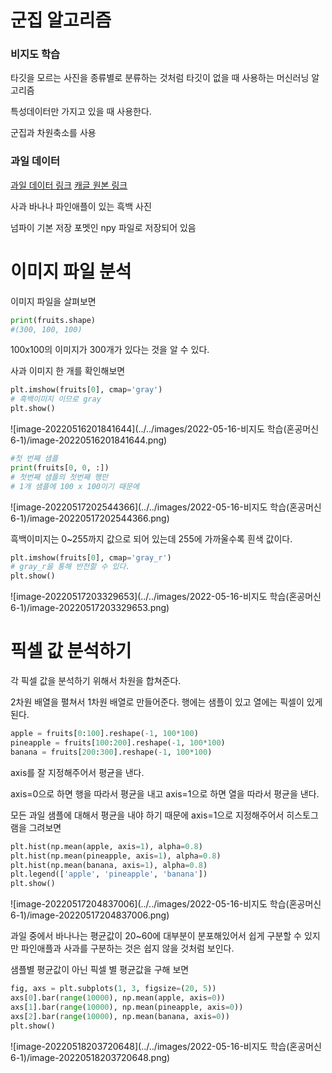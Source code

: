 # 군집 알고리즘

### 비지도 학습

타깃을 모르는 사진을 종류별로 분류하는 것처럼 타깃이 없을 때 사용하는 머신러닝 알고리즘

특성데이터만 가지고 있을 때 사용한다.

군집과 차원축소를 사용



### 과일 데이터

[과일 데이터 링크](https://bit.ly/fruits_300_data) [캐글 원본 링크](https://www.kaggle.com/datasets/moltean/fruits)

사과 바나나 파인애플이 있는 흑백 사진

넘파이 기본 저장 포멧인 npy 파일로 저장되어 있음



# 이미지 파일 분석

이미지 파일을 살펴보면

```python
print(fruits.shape)
#(300, 100, 100)
```

100x100의 이미지가 300개가 있다는 것을 알 수 있다.



사과 이미지 한 개를 확인해보면

```python
plt.imshow(fruits[0], cmap='gray')
# 흑백이미지 이므로 gray
plt.show()
```

![image-20220516201841644](../../images/2022-05-16-비지도 학습(혼공머신6-1)/image-20220516201841644.png)



```python
#첫 번째 샘플
print(fruits[0, 0, :])
# 첫번째 샘플의 첫번째 행만
# 1개 샘플에 100 x 100이기 때문에
```

![image-20220517202544366](../../images/2022-05-16-비지도 학습(혼공머신6-1)/image-20220517202544366.png)



흑백이미지는 0~255까지 값으로 되어 있는데 255에 가까울수록 흰색 값이다.



```python
plt.imshow(fruits[0], cmap='gray_r')
# gray_r을 통해 반전할 수 있다.
plt.show()
```

![image-20220517203329653](../../images/2022-05-16-비지도 학습(혼공머신6-1)/image-20220517203329653.png)



# 픽셀 값 분석하기

각 픽셀 값을 분석하기 위해서 차원을 합쳐준다.

2차원 배열을 펼쳐서 1차원 배열로 만들어준다. 행에는 샘플이 있고 열에는 픽셀이 있게 된다.

```python
apple = fruits[0:100].reshape(-1, 100*100)
pineapple = fruits[100:200].reshape(-1, 100*100)
banana = fruits[200:300].reshape(-1, 100*100)
```



axis를 잘 지정해주어서 평균을 낸다.

axis=0으로 하면 행을 따라서 평균을 내고 axis=1으로 하면 열을 따라서 평균을 낸다.

모든 과일 샘플에 대해서 평균을 내야 하기 때문에 axis=1으로 지정해주어서 히스토그램을 그려보면

```python
plt.hist(np.mean(apple, axis=1), alpha=0.8)
plt.hist(np.mean(pineapple, axis=1), alpha=0.8)
plt.hist(np.mean(banana, axis=1), alpha=0.8)
plt.legend(['apple', 'pineapple', 'banana'])
plt.show()
```

![image-20220517204837006](../../images/2022-05-16-비지도 학습(혼공머신6-1)/image-20220517204837006.png)

과일 중에서 바나나는 평균값이 20~60에 대부분이 분포해있어서 쉽게 구분할 수 있지만 파인애플과 사과를 구분하는 것은 쉽지 않을 것처럼 보인다.



샘플별 평균값이 아닌 픽셀 별 평균값을 구해 보면

```python
fig, axs = plt.subplots(1, 3, figsize=(20, 5))
axs[0].bar(range(10000), np.mean(apple, axis=0))
axs[1].bar(range(10000), np.mean(pineapple, axis=0))
axs[2].bar(range(10000), np.mean(banana, axis=0))
plt.show()
```

![image-20220518203720648](../../images/2022-05-16-비지도 학습(혼공머신6-1)/image-20220518203720648.png)